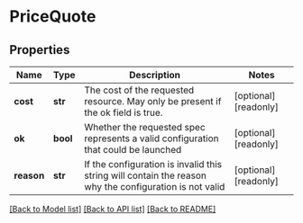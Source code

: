 # PriceQuote

## Properties
Name | Type | Description | Notes
------------ | ------------- | ------------- | -------------
**cost** | **str** | The cost of the requested resource. May only be present if the ok field is true. | [optional] [readonly] 
**ok** | **bool** | Whether the requested spec represents a valid configuration that could be launched | [optional] [readonly] 
**reason** | **str** | If the configuration is invalid this string will contain the reason why the configuration is not valid | [optional] [readonly] 

[[Back to Model list]](../README.md#documentation-for-models) [[Back to API list]](../README.md#documentation-for-api-endpoints) [[Back to README]](../README.md)


